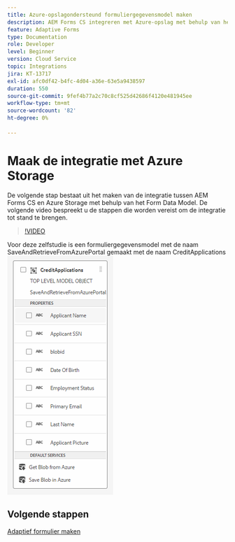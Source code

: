 ```yaml
---
title: Azure-opslagondersteund formuliergegevensmodel maken
description: AEM Forms CS integreren met Azure-opslag met behulp van het formuliergegevensmodel
feature: Adaptive Forms
type: Documentation
role: Developer
level: Beginner
version: Cloud Service
topic: Integrations
jira: KT-13717
exl-id: afc0df42-b4fc-4d04-a36e-63e5a9438597
duration: 550
source-git-commit: 9fef4b77a2c70c8cf525d42686f4120e481945ee
workflow-type: tm+mt
source-wordcount: '82'
ht-degree: 0%

---
```


# Maak de integratie met Azure Storage

De volgende stap bestaat uit het maken van de integratie tussen AEM Forms CS en Azure Storage met behulp van het Form Data Model.
De volgende video bespreekt u de stappen die worden vereist om de integratie tot stand te brengen.

>[!VIDEO](https://video.tv.adobe.com/v/335385?quality=12&learn=on)

Voor deze zelfstudie is een formuliergegevensmodel met de naam SaveAndRetrieveFromAzurePortal gemaakt met de naam CreditApplications
![fdm-entiteit](./assets/fdm-entity.png)

## Volgende stappen

[Adaptief formulier maken](./create-af.md)
